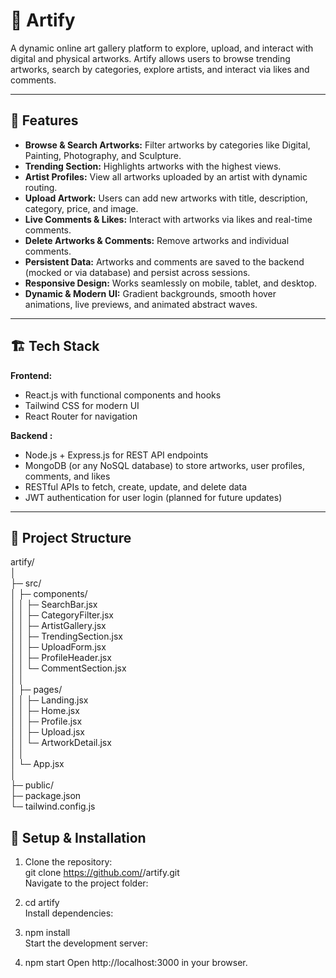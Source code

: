 # 🎨 Artify

A dynamic online art gallery platform to explore, upload, and interact with digital and physical artworks. Artify allows users to browse trending artworks, search by categories, explore artists, and interact via likes and comments.

---

## 🌟 Features

- **Browse & Search Artworks:** Filter artworks by categories like Digital, Painting, Photography, and Sculpture.
- **Trending Section:** Highlights artworks with the highest views.
- **Artist Profiles:** View all artworks uploaded by an artist with dynamic routing.
- **Upload Artwork:** Users can add new artworks with title, description, category, price, and image.
- **Live Comments & Likes:** Interact with artworks via likes and real-time comments.
- **Delete Artworks & Comments:** Remove artworks and individual comments.
- **Persistent Data:** Artworks and comments are saved to the backend (mocked or via database) and persist across sessions.
- **Responsive Design:** Works seamlessly on mobile, tablet, and desktop.
- **Dynamic & Modern UI:** Gradient backgrounds, smooth hover animations, live previews, and animated abstract waves.

---

## 🏗️ Tech Stack

**Frontend:**
- React.js with functional components and hooks
- Tailwind CSS for modern UI
- React Router for navigation

**Backend :**
- Node.js + Express.js for REST API endpoints
- MongoDB (or any NoSQL database) to store artworks, user profiles, comments, and likes
- RESTful APIs to fetch, create, update, and delete data
- JWT authentication for user login (planned for future updates)

---

## 📂 Project Structure

artify/  
│  
├─ src/  
│ ├─ components/  
│ │ ├─ SearchBar.jsx  
│ │ ├─ CategoryFilter.jsx  
│ │ ├─ ArtistGallery.jsx  
│ │ ├─ TrendingSection.jsx  
│ │ ├─ UploadForm.jsx  
│ │ ├─ ProfileHeader.jsx  
│ │ └─ CommentSection.jsx  
│ │  
│ ├─ pages/  
│ │ ├─ Landing.jsx  
│ │ ├─ Home.jsx  
│ │ ├─ Profile.jsx  
│ │ ├─ Upload.jsx  
│ │ └─ ArtworkDetail.jsx  
│ │  
│ └─ App.jsx  
│  
├─ public/  
├─ package.json  
└─ tailwind.config.js  

## 🚀 Setup & Installation  

1. Clone the repository:  
   git clone https://github.com/<username>/artify.git  
   Navigate to the project folder:  
  
2. cd artify  
   Install dependencies:  

3. npm install  
   Start the development server:  

4. npm start
   Open http://localhost:3000 in your browser.

